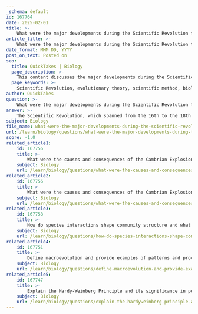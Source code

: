```yaml
---
_schema: default
id: 167764
date: 2025-02-01
title: >-
    What were the major developments during the Scientific Revolution that impacted evolutionary theory?
article_title: >-
    What were the major developments during the Scientific Revolution that impacted evolutionary theory?
date_format: MMM DD, YYYY
post_on_text: Posted on
seo:
  title: QuickTakes | Biology
  page_description: >-
    This content discusses the major developments during the Scientific Revolution that laid the groundwork for modern evolutionary theory, including the establishment of the scientific method, advancements in biology, and the influence of key figures.
  page_keywords: >-
    Scientific Revolution, evolutionary theory, scientific method, biology advancements, mathematicization, cosmological shifts, natural philosophy, mechanistic view, scientific societies, key figures, critique of Aristotelian thought
author: QuickTakes
question: >-
    What were the major developments during the Scientific Revolution that impacted evolutionary theory?
answer: >-
    The Scientific Revolution, which spanned from the 16th to the 18th centuries, brought about significant developments that laid the groundwork for modern evolutionary theory. Here are some of the major advancements during this period that impacted the understanding of evolution:\n\n1. **The Scientific Method**: The establishment of the scientific method emphasized systematic experimentation and observation as the primary means of acquiring knowledge. This methodological framework became crucial for later scientists, including Charles Darwin, who relied on empirical data to formulate his theories of natural selection and evolution.\n\n2. **Advancements in Biology**: The Scientific Revolution saw significant progress in the field of biology, including the study of human anatomy and the classification of living organisms. Figures like Andreas Vesalius challenged existing notions of anatomy, leading to a more accurate understanding of biological structures, which would later inform evolutionary studies.\n\n3. **Mathematization of Science**: The integration of mathematics into scientific inquiry, championed by figures like Isaac Newton, allowed for the formulation of laws governing natural phenomena. This quantitative approach provided a framework for understanding biological processes and the dynamics of populations, which are essential for evolutionary theory.\n\n4. **Cosmological Shifts**: The heliocentric model proposed by Nicolaus Copernicus and further developed by Johannes Kepler and Galileo Galilei shifted the understanding of the universe. This change in perspective encouraged a more critical examination of the natural world, paving the way for questioning established beliefs about species and their origins.\n\n5. **Natural Philosophy and Mechanistic View**: The shift from a qualitative to a quantitative view of nature, where nature was seen as a machine rather than an organism, influenced how scientists approached biological questions. This mechanistic view allowed for the exploration of life processes in terms of physical laws, which would later be essential in understanding evolutionary mechanisms.\n\n6. **Emergence of Scientific Societies**: The formation of scientific societies, such as the Royal Society in London and the Académie des Sciences in Paris, facilitated collaboration and the dissemination of new ideas. These societies provided a platform for sharing research and findings, which contributed to the collective advancement of scientific knowledge, including ideas related to evolution.\n\n7. **Influence of Key Figures**: The contributions of key figures like Isaac Newton, who formulated the laws of motion and universal gravitation, and Francis Bacon, who advocated for empirical research, were instrumental in shaping the scientific landscape. Their ideas influenced later thinkers who would directly contribute to evolutionary theory.\n\n8. **Critique of Aristotelian Thought**: The Scientific Revolution challenged the Aristotelian view of nature, which had dominated for centuries. The questioning of established doctrines encouraged a more open-minded approach to understanding life and its diversity, setting the stage for evolutionary concepts.\n\nIn summary, the Scientific Revolution provided the intellectual and methodological foundations that would eventually lead to the development of evolutionary theory. The emphasis on observation, experimentation, and a mechanistic understanding of nature allowed scientists to explore and explain the diversity of life in ways that were not previously possible.
subject: Biology
file_name: what-were-the-major-developments-during-the-scientific-revolution-that-impacted-evolutionary-theory.md
url: /learn/biology/questions/what-were-the-major-developments-during-the-scientific-revolution-that-impacted-evolutionary-theory
score: -1.0
related_article1:
    id: 167756
    title: >-
        What were the causes and consequences of the Cambrian Explosion?
    subject: Biology
    url: /learn/biology/questions/what-were-the-causes-and-consequences-of-the-cambrian-explosion
related_article2:
    id: 167756
    title: >-
        What were the causes and consequences of the Cambrian Explosion?
    subject: Biology
    url: /learn/biology/questions/what-were-the-causes-and-consequences-of-the-cambrian-explosion
related_article3:
    id: 167758
    title: >-
        How do species interactions shape community structure and what are trophic levels?
    subject: Biology
    url: /learn/biology/questions/how-do-species-interactions-shape-community-structure-and-what-are-trophic-levels
related_article4:
    id: 167751
    title: >-
        Define macroevolution and provide examples of patterns and processes involved.
    subject: Biology
    url: /learn/biology/questions/define-macroevolution-and-provide-examples-of-patterns-and-processes-involved
related_article5:
    id: 167747
    title: >-
        Explain the Hardy-Weinberg Principle and its significance in population genetics.
    subject: Biology
    url: /learn/biology/questions/explain-the-hardyweinberg-principle-and-its-significance-in-population-genetics
---
```


&nbsp;